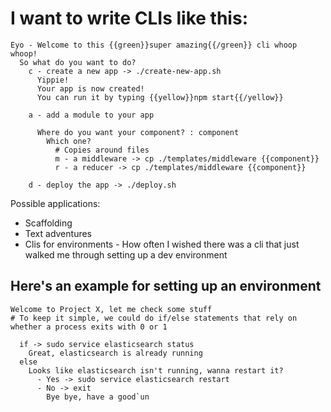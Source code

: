 # I want to write CLIs like this:

```
Eyo - Welcome to this {{green}}super amazing{{/green}} cli whoop whoop!
  So what do you want to do?
    c - create a new app -> ./create-new-app.sh
      Yippie!
      Your app is now created!
      You can run it by typing {{yellow}}npm start{{/yellow}}

    a - add a module to your app

      Where do you want your component? : component
        Which one?
          # Copies around files
          m - a middleware -> cp ./templates/middleware {{component}}
          r - a reducer -> cp ./templates/middleware {{component}}

    d - deploy the app -> ./deploy.sh
```

Possible applications:
- Scaffolding
- Text adventures
- Clis for environments - How often I wished there was a cli that just walked me through setting up a dev environment

## Here's an example for setting up an environment
```
Welcome to Project X, let me check some stuff
# To keep it simple, we could do if/else statements that rely on whether a process exits with 0 or 1

  if -> sudo service elasticsearch status
    Great, elasticsearch is already running
  else
    Looks like elasticsearch isn't running, wanna restart it?
      - Yes -> sudo service elasticsearch restart
      - No -> exit
        Bye bye, have a good`un
```
